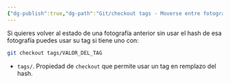 ```yaml
---
{"dg-publish":true,"dg-path":"Git/checkout tags - Moverse entre fotografías usando los tags en Git.md","permalink":"/git/checkout-tags-moverse-entre-fotografias-usando-los-tags-en-git/","created":"2024-03-27T19:47","updated":"2024-03-27T19:48"}
---
```


Si quieres volver al estado de una fotografía anterior sin usar el hash de esa fotografía puedes usar su tag si tiene uno con:
```bash
git checkout tags/VALOR_DEL_TAG
```
- `tags/`. Propiedad de `checkout` que permite usar un tag en remplazo del hash.